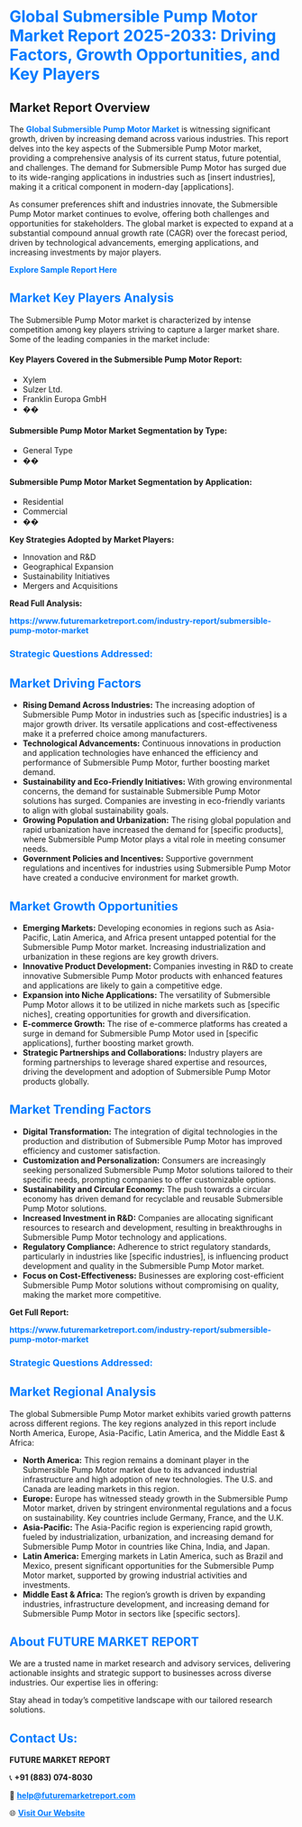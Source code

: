 <h1 style="color: #007BFF;">Global Submersible Pump Motor Market Report 2025-2033: Driving Factors, Growth Opportunities, and Key Players</h1>

<section id="overview">
<h2>Market Report Overview</h2>
<p>The <a href="https://www.futuremarketreport.com/industry-report/submersible-pump-motor-market" style="color: #007BFF; text-decoration: none;"><strong>Global Submersible Pump Motor Market</strong></a> is witnessing significant growth, driven by increasing demand across various industries. This report delves into the key aspects of the Submersible Pump Motor market, providing a comprehensive analysis of its current status, future potential, and challenges. The demand for Submersible Pump Motor has surged due to its wide-ranging applications in industries such as [insert industries], making it a critical component in modern-day [applications].</p>
<p>As consumer preferences shift and industries innovate, the Submersible Pump Motor market continues to evolve, offering both challenges and opportunities for stakeholders. The global market is expected to expand at a substantial compound annual growth rate (CAGR) over the forecast period, driven by technological advancements, emerging applications, and increasing investments by major players.</p>
</section>

<section id="overview">
<p><a href="https://www.futuremarketreport.com/request-sample/reportId=118310" style="color: #007BFF; text-decoration: none;"><strong>Explore Sample Report Here</strong></a></p>
</section>

<section id="key-players">
<h2 style="color: #007BFF;">Market Key Players Analysis</h2>
<p>The Submersible Pump Motor market is characterized by intense competition among key players striving to capture a larger market share. Some of the leading companies in the market include:</p>
<h4>Key Players Covered in the Submersible Pump Motor Report:</h4>
<ul><li>Xylem</li><li>Sulzer Ltd.</li><li>Franklin Europa GmbH</li><li>��</li></ul>
<h4>Submersible Pump Motor Market Segmentation by Type:</h4>
<ul><li>General Type</li><li>��</li></ul>

<h4>Submersible Pump Motor Market Segmentation by Application:</h4>
<ul><li>Residential</li><li>Commercial</li><li>��</li></ul>
<p><strong>Key Strategies Adopted by Market Players:</strong></p>
<ul>
<li>Innovation and R&D</li>
<li>Geographical Expansion</li>
<li>Sustainability Initiatives</li>
<li>Mergers and Acquisitions</li>
</ul>
</section>

<section>
<p><strong>Read Full Analysis: </strong></p><a href="https://www.futuremarketreport.com/industry-report/submersible-pump-motor-market" style="color: #007BFF; text-decoration: none;"><strong>https://www.futuremarketreport.com/industry-report/submersible-pump-motor-market</strong></a>
<h3 style="color: #007BFF;">Strategic Questions Addressed:</h3>
</section>

<section id="driving-factors">
<h2 style="color: #007BFF;">Market Driving Factors</h2>
<ul>
<li><strong>Rising Demand Across Industries:</strong> The increasing adoption of Submersible Pump Motor in industries such as [specific industries] is a major growth driver. Its versatile applications and cost-effectiveness make it a preferred choice among manufacturers.</li>
<li><strong>Technological Advancements:</strong> Continuous innovations in production and application technologies have enhanced the efficiency and performance of Submersible Pump Motor, further boosting market demand.</li>
<li><strong>Sustainability and Eco-Friendly Initiatives:</strong> With growing environmental concerns, the demand for sustainable Submersible Pump Motor solutions has surged. Companies are investing in eco-friendly variants to align with global sustainability goals.</li>
<li><strong>Growing Population and Urbanization:</strong> The rising global population and rapid urbanization have increased the demand for [specific products], where Submersible Pump Motor plays a vital role in meeting consumer needs.</li>
<li><strong>Government Policies and Incentives:</strong> Supportive government regulations and incentives for industries using Submersible Pump Motor have created a conducive environment for market growth.</li>
</ul>
</section>

<section id="growth-opportunities">
<h2 style="color: #007BFF;">Market Growth Opportunities</h2>
<ul>
<li><strong>Emerging Markets:</strong> Developing economies in regions such as Asia-Pacific, Latin America, and Africa present untapped potential for the Submersible Pump Motor market. Increasing industrialization and urbanization in these regions are key growth drivers.</li>
<li><strong>Innovative Product Development:</strong> Companies investing in R&D to create innovative Submersible Pump Motor products with enhanced features and applications are likely to gain a competitive edge.</li>
<li><strong>Expansion into Niche Applications:</strong> The versatility of Submersible Pump Motor allows it to be utilized in niche markets such as [specific niches], creating opportunities for growth and diversification.</li>
<li><strong>E-commerce Growth:</strong> The rise of e-commerce platforms has created a surge in demand for Submersible Pump Motor used in [specific applications], further boosting market growth.</li>
<li><strong>Strategic Partnerships and Collaborations:</strong> Industry players are forming partnerships to leverage shared expertise and resources, driving the development and adoption of Submersible Pump Motor products globally.</li>
</ul>
</section>

<section id="trending-factors">
<h2 style="color: #007BFF;">Market Trending Factors</h2>
<ul>
<li><strong>Digital Transformation:</strong> The integration of digital technologies in the production and distribution of Submersible Pump Motor has improved efficiency and customer satisfaction.</li>
<li><strong>Customization and Personalization:</strong> Consumers are increasingly seeking personalized Submersible Pump Motor solutions tailored to their specific needs, prompting companies to offer customizable options.</li>
<li><strong>Sustainability and Circular Economy:</strong> The push towards a circular economy has driven demand for recyclable and reusable Submersible Pump Motor solutions.</li>
<li><strong>Increased Investment in R&D:</strong> Companies are allocating significant resources to research and development, resulting in breakthroughs in Submersible Pump Motor technology and applications.</li>
<li><strong>Regulatory Compliance:</strong> Adherence to strict regulatory standards, particularly in industries like [specific industries], is influencing product development and quality in the Submersible Pump Motor market.</li>
<li><strong>Focus on Cost-Effectiveness:</strong> Businesses are exploring cost-efficient Submersible Pump Motor solutions without compromising on quality, making the market more competitive.</li>
</ul>
</section>

<section>
<p><strong>Get Full Report: </strong></p><a href="https://www.futuremarketreport.com/industry-report/submersible-pump-motor-market" style="color: #007BFF; text-decoration: none;"><strong>https://www.futuremarketreport.com/industry-report/submersible-pump-motor-market</strong></a>
<h3 style="color: #007BFF;">Strategic Questions Addressed:</h3>
</section>


<section id="regional-analysis">
<h2 style="color: #007BFF;">Market Regional Analysis</h2>
<p>The global Submersible Pump Motor market exhibits varied growth patterns across different regions. The key regions analyzed in this report include North America, Europe, Asia-Pacific, Latin America, and the Middle East & Africa:</p>
<ul>
<li><strong>North America:</strong> This region remains a dominant player in the Submersible Pump Motor market due to its advanced industrial infrastructure and high adoption of new technologies. The U.S. and Canada are leading markets in this region.</li>
<li><strong>Europe:</strong> Europe has witnessed steady growth in the Submersible Pump Motor market, driven by stringent environmental regulations and a focus on sustainability. Key countries include Germany, France, and the U.K.</li>
<li><strong>Asia-Pacific:</strong> The Asia-Pacific region is experiencing rapid growth, fueled by industrialization, urbanization, and increasing demand for Submersible Pump Motor in countries like China, India, and Japan.</li>
<li><strong>Latin America:</strong> Emerging markets in Latin America, such as Brazil and Mexico, present significant opportunities for the Submersible Pump Motor market, supported by growing industrial activities and investments.</li>
<li><strong>Middle East & Africa:</strong> The region’s growth is driven by expanding industries, infrastructure development, and increasing demand for Submersible Pump Motor in sectors like [specific sectors].</li>
</ul>
</section>

<footer>
<h2 style="color: #007BFF;">About FUTURE MARKET REPORT</h2>
<p>We are a trusted name in market research and advisory services, delivering actionable insights and strategic support to businesses across diverse industries. Our expertise lies in offering:</p>

<p>Stay ahead in today’s competitive landscape with our tailored research solutions.</p>

<h2 style="color: #007BFF;">Contact Us:</h2>
<p><strong>FUTURE MARKET REPORT</strong></p>
<p>📞 <strong>+91 (883) 074-8030</strong></p>
<p>📧 <strong><a href="mailto:help@futuremarketreport.com" style="color: #007BFF;">help@futuremarketreport.com</a></strong></p>
<p>🌐 <strong><a href="https://www.futuremarketreport.com/" style="color: #007BFF;">Visit Our Website</a></strong></p>
</footer>